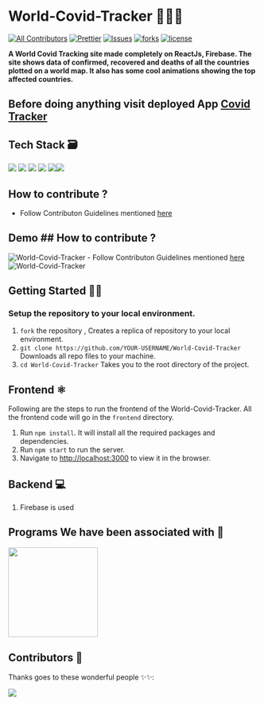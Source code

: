 # World-Covid-Tracker 🤧😷📝

<!-- ALL-CONTRIBUTORS-BADGE:START - Do not remove or modify this section -->

[![All Contributors](https://img.shields.io/badge/all_contributors-bot-orange.svg?style=flat-square)](#contributors-)
[![Prettier](https://img.shields.io/badge/code_style-prettier-ff69b4.svg)](https://prettier.io)
[![Issues](https://img.shields.io/github/issues/Saikat-98/World-Covid-Tracker)](#issues)
[![forks](https://img.shields.io/github/forks/Saikat-98/World-Covid-Tracker)](#forks)
[![license](https://img.shields.io/github/license/Saikat-98/World-Covid-Tracker)](#license)

<strong> A World Covid Tracking site made completely on ReactJs, Firebase. The site shows data of confirmed, recovered and deaths of all the countries plotted on a world map. It also has some cool animations showing the top affected countries. </strong>

## Before doing anything visit deployed App <a href="https://covid-19-tracker-2c77b.web.app/">Covid Tracker </a>

## Tech Stack 🗃

<img src="https://img.shields.io/badge/-expressJS-yellowgreen"> <img src="https://img.shields.io/badge/-ReactJS-%2300bfff%20"> <img src="https://img.shields.io/badge/-NodeJS-black?style=flat&logo=node.js"> <img src="https://img.shields.io/badge/-Firebase-orange"> <img src="https://img.shields.io/badge/-PWA-blue"><img src="https://img.shields.io/badge/-MaterialUI-blue">

## How to contribute ?

- Follow Contributon Guidelines mentioned [here](https://github.com/Saikat-98/World-Covid-Tracker/blob/main/CONTRIBUTING.md)

## Demo ## How to contribute ?

![World-Covid-Tracker](public/World-Covid-Tracker.png) - Follow Contributon Guidelines mentioned [here](https://github.com/Saikat-98/World-Covid-Tracker/blob/main/CONTRIBUTING.md)
![World-Covid-Tracker](public/World-Covid-Tracker.gif)

## Getting Started 👨‍💻

### Setup the repository to your local environment.

1. `fork` the repository , Creates a replica of repository to your local environment.
2. `git clone https://github.com/YOUR-USERNAME/World-Covid-Tracker` Downloads all repo files to your machine.
3. `cd World-Covid-Tracker` Takes you to the root directory of the project.

## Frontend ⚛️

Following are the steps to run the frontend of the World-Covid-Tracker. All the frontend code will go in the `frontend` directory.

1. Run `npm install`. It will install all the required packages and dependencies.
2. Run `npm start` to run the server.
3. Navigate to [http://localhost:3000](http://localhost:3000) to view it in the browser.

## Backend 💻

1. Firebase is used

## Programs We have been associated with 🤍

<a href="https://devscript.tech/woc/" target="_blank"><img src="/DWoC.png" width="180px" height="180px"></a>

## Contributors 🌟

Thanks goes to these wonderful people ✨✨:

<a href="https://github.com/Saikat-98/World-Covid-Tracker/graphs/contributors">
  <img src="https://contrib.rocks/image?repo=Saikat-98/World-Covid-Tracker" />
</a>
